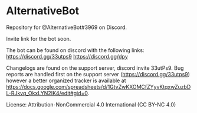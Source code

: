 # AlternativeBot
Repository for @AlternativeBot#3969 on Discord.

Invite link for the bot soon.

The bot can be found on discord with the following links:
https://discord.gg/33utps9
https://discord.gg/dpy

Changelogs are found on the support server, discord invite 33utPs9.
Bug reports are handled first on the support server (https://discord.gg/33utps9) however a better organized tracker is available at https://docs.google.com/spreadsheets/d/1GtvZwKXOMCfZYyvKtqxwZuzbDL-RJkvq_OkxLYN2IK4/edit#gid=0. 

License:
Attribution-NonCommercial 4.0 International (CC BY-NC 4.0)
